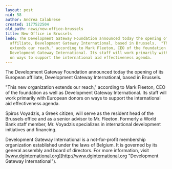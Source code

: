 ```yaml
---
layout: post
nid: 58
author: Andrea Calabrese
created: 1177522504
old_path: news/new-office-brussels
title: New Office in Brussels
lede: The Development Gateway Foundation announced today the opening of its European
  affiliate, Development Gateway International, based in Brussels.  "This new organization
  extends our reach," according to Mark Fleeton, CEO of the foundation as well as
  Development Gateway International. Its staff will work primarily with European donors
  on ways to support the international aid effectiveness agenda.
---
```


The Development Gateway Foundation announced today the opening of its European affiliate, Development Gateway International, based in Brussels.

"This new organization extends our reach," according to Mark Fleeton, CEO of the foundation as well as Development Gateway International. Its staff will work primarily with European donors on ways to support the international aid effectiveness agenda.

Spiros Voyadzis, a Greek citizen, will serve as the resident head of the Brussels office and as a senior advisor to Mr. Fleeton. Formerly a World Bank staff member, Mr. Voyadzis specializes in international development initiatives and financing.

Development Gateway International is a not-for-profit membership organization established under the laws of Belgium. It is governed by its general assembly and board of directors. For more information, visit [www.dginternational.org](http://www.dginternational.org "Development Gateway International").
